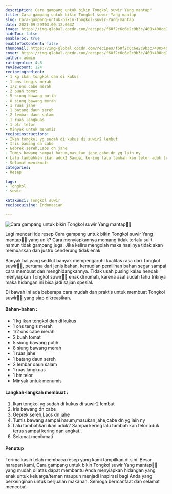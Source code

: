 ```yaml
---
description: Cara gampang untuk bikin Tongkol suwir Yang mantap"
title: Cara gampang untuk bikin Tongkol suwir Yang mantap
slug: Cara-gampang-untuk-bikin-Tongkol-suwir-Yang-mantap
date: 2021-09-29T03:09:12.063Z
image: https://img-global.cpcdn.com/recipes/f60f2c6c6e2c9b3c/400x400cq70/photo.jpg
hideToc: false
enableToc: true
enableTocContent: false
thumbnail: https://img-global.cpcdn.com/recipes/f60f2c6c6e2c9b3c/400x400cq70/photo.jpg
cover: https://img-global.cpcdn.com/recipes/f60f2c6c6e2c9b3c/400x400cq70/photo.jpg
author: admin
ratingvalue: 4.8
reviewcount: 124
recipeingredient:
- 1 kg ikan tongkol dan di kukus
- 1 ons tengis merah
- 1/2 ons cabe merah
- 2 buah tomat
- 5 siung bawang putih
- 8 siung bawang merah
- 1 ruas jahe
- 1 batang daun sereh
- 2 lembar daun salam
- 1 ruas langkuas
- 1 btr telor
- Minyak untuk menumis
recipeinstructions:
- Ikan tongkol yg sudah di kukus di suwir2 lembut
- Iris bawang dn cabe
- Geprek sereh,Laos dn jahe
- Tumis bawang sampai harum,masukan jahe,cabe dn yg lain ny
- Lalu tambahkan ikan aduk2 Sampai kering lalu tambah kan telor aduk terus sampai kering dan angkat..
- Selamat menikmati
categories:
- Resep

tags:
- Tongkol
- suwir

katakunci: Tongkol suwir
recipecuisine: Indonesian

---
```


![Cara gampang untuk bikin Tongkol suwir Yang mantap👩‍🍳](https://img-global.cpcdn.com/recipes/f60f2c6c6e2c9b3c/400x400cq70/photo.jpg)

Lagi mencari ide resep Cara gampang untuk bikin Tongkol suwir Yang mantap👩‍🍳 yang unik? Cara menyiapkannya memang tidak terlalu sulit namun tidak gampang juga. Jika keliru mengolah maka hasilnya tidak akan memuaskan dan justru cenderung tidak enak.

Banyak hal yang sedikit banyak mempengaruhi kualitas rasa dari Tongkol suwir👩‍🍳, pertama dari jenis bahan, kemudian pemilihan bahan segar sampai cara membuat dan menghidangkannya. Tidak usah pusing kalau hendak menyiapkan Tongkol suwir👩‍🍳 enak di rumah, karena asal sudah tahu triknya maka hidangan ini bisa jadi sajian spesial.

Di bawah ini ada beberapa cara mudah dan praktis untuk membuat Tongkol suwir👩‍🍳 yang siap dikreasikan.

<!--inarticleads1-->

#### Bahan-bahan :

- 1 kg ikan tongkol dan di kukus
- 1 ons tengis merah
- 1/2 ons cabe merah
- 2 buah tomat
- 5 siung bawang putih
- 8 siung bawang merah
- 1 ruas jahe
- 1 batang daun sereh
- 2 lembar daun salam
- 1 ruas langkuas
- 1 btr telor
- Minyak untuk menumis

<!--inarticleads2-->

#### Langkah-langkah membuat :

1. Ikan tongkol yg sudah di kukus di suwir2 lembut
1. Iris bawang dn cabe
1. Geprek sereh,Laos dn jahe
1. Tumis bawang sampai harum,masukan jahe,cabe dn yg lain ny
1. Lalu tambahkan ikan aduk2 Sampai kering lalu tambah kan telor aduk terus sampai kering dan angkat..
1. Selamat menikmati

#### Penutup

Terima kasih telah membaca resep yang kami tampilkan di sini. Besar harapan kami, Cara gampang untuk bikin Tongkol suwir Yang mantap👩‍🍳 yang mudah di atas dapat membantu Anda menyiapkan hidangan yang enak untuk keluarga/teman maupun menjadi inspirasi bagi Anda yang berkeinginan untuk berjualan makanan. Semoga bermanfaat dan selamat mencoba!